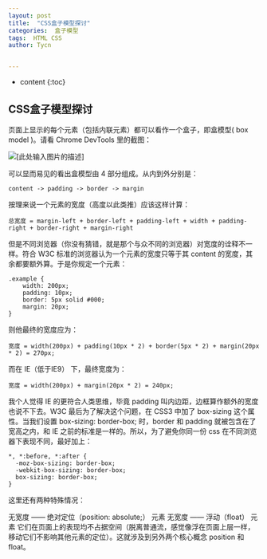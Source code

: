 ```yaml
---
layout: post
title:  "CSS盒子模型探讨"
categories:  盒子模型
tags:  HTML CSS
author: Tycn


---
```


* content
{:toc}
## CSS盒子模型探讨

页面上显示的每个元素（包括内联元素）都可以看作一个盒子，即盒模型( box model )。请看 Chrome DevTools 里的截图：

![[此处输入图片的描述]](http://7b1evr.com1.z0.glb.clouddn.com/illustration%5Cthree_core_concepts_of_cssD65A4E60-A213-481C-86D6-A3929A0A8D28.png)



可以显而易见的看出盒模型由 4 部分组成。从内到外分别是：

    content -> padding -> border -> margin
按理来说一个元素的宽度（高度以此类推）应该这样计算：

    总宽度 = margin-left + border-left + padding-left + width + padding-right + border-right + margin-right
但是不同浏览器（你没有猜错，就是那个与众不同的浏览器）对宽度的诠释不一样。符合 W3C 标准的浏览器认为一个元素的宽度只等于其 content 的宽度，其余都要额外算。于是你规定一个元素：

```
.example {
    width: 200px;
    padding: 10px;
    border: 5px solid #000;
    margin: 20px;
}
```
则他最终的宽度应为：

    宽度 = width(200px) + padding(10px * 2) + border(5px * 2) + margin(20px * 2) = 270px;
而在 IE（低于IE9） 下，最终宽度为：

    宽度 = width(200px) + margin(20px * 2) = 240px;
我个人觉得 IE 的更符合人类思维，毕竟 padding 叫内边距，边框算作额外的宽度也说不下去。W3C 最后为了解决这个问题，在 CSS3 中加了 box-sizing 这个属性。当我们设置 box-sizing: border-box; 时，border 和 padding 就被包含在了宽高之内，和 IE 之前的标准是一样的。所以，为了避免你同一份 css 在不同浏览器下表现不同，最好加上：
```
*, *:before, *:after {
  -moz-box-sizing: border-box;
  -webkit-box-sizing: border-box;
  box-sizing: border-box;
}
```
这里还有两种特殊情况：

无宽度 —— 绝对定位（position: absolute;） 元素
无宽度 —— 浮动（float） 元素
它们在页面上的表现均不占据空间（脱离普通流，感觉像浮在页面上层一样，移动它们不影响其他元素的定位）。这就涉及到另外两个核心概念 position 和 float。